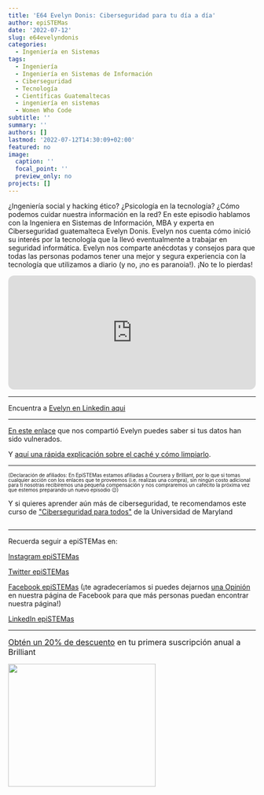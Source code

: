 ```yaml
---
title: 'E64 Evelyn Donis: Ciberseguridad para tu día a día'
author: epiSTEMas
date: '2022-07-12'
slug: e64evelyndonis
categories:
  - Ingeniería en Sistemas
tags:
  - Ingeniería
  - Ingeniería en Sistemas de Información
  - Ciberseguridad
  - Tecnología
  - Científicas Guatemaltecas
  - ingeniería en sistemas
  - Women Who Code
subtitle: ''
summary: ''
authors: []
lastmod: '2022-07-12T14:30:09+02:00'
featured: no
image:
  caption: ''
  focal_point: ''
  preview_only: no
projects: []
---
```


¿Ingeniería social y hacking ético? ¿Psicología en la tecnología? ¿Cómo podemos cuidar nuestra información en la red? En este episodio hablamos con la Ingeniera en Sistemas de Información, MBA y experta en Ciberseguridad guatemalteca Evelyn Donis. Evelyn nos cuenta cómo inició su interés por la tecnología que la llevó eventualmente a trabajar en seguridad informática. Evelyn nos comparte anécdotas y consejos para que todas las personas podamos tener una mejor y segura experiencia con la tecnología que utilizamos a diario (y no, ¡no es paranoia!). ¡No te lo pierdas!

<iframe style="border-radius:12px" src="https://open.spotify.com/embed/episode/5Pqopg6afMnCwjookk9ami?utm_source=generator&theme=0" width="100%" height="232" frameBorder="0" allowfullscreen="" allow="autoplay; clipboard-write; encrypted-media; fullscreen; picture-in-picture"></iframe>

- - - - -

Encuentra a [Evelyn en Linkedin aqui](https://www.linkedin.com/in/evelyn-donis-4784a0103)

- - - - -

[En este enlace](https://breach.estrategiayseguridad.com/) que nos compartió Evelyn puedes saber si tus datos han sido vulnerados.   



Y [aquí una rápida explicación sobre el caché y cómo limpiarlo](https://bit.ly/3auGsCa).  



- - - - -


<font size = 1.5> <p style = "line-height:1"> 
(Declaración de afiliados: En EpiSTEMas estamos afiliadas a Coursera y Brilliant, por lo que si tomas cualquier acción con los enlaces que te proveemos (i.e. realizas una compra), sin ningún costo adicional para tí nosotras recibiremos una pequeña compensación y nos compraremos un cafecito la próxima vez que estemos preparando un nuevo episodio 😉) 
</font> </p>



Y si quieres aprender aún más de ciberseguridad, te recomendamos este curso de ["Ciberseguridad para todos"](imp.i384100.net/XxAVe4) de la Universidad de Maryland

<center>
<a id="crse:QYOONkPJEeuVrwrlQzvd6w" href="https://imp.i384100.net/c/2994553/1242836/14726?prodsku=crse%3AQYOONkPJEeuVrwrlQzvd6w&u=https%3A%2F%2Fwww.coursera.org%2Flearn%2Fcybersecurity-for-everyone&intsrc=PUI2_9419" target="_top"><img src="https://d3njjcbhbojbot.cloudfront.net/api/utilities/v1/imageproxy/https://coursera-course-photos.s3.amazonaws.com/b5/c8eb7fee7f409dbd31ececb1d1a82e/MOOCs_Cybersecurity.png?auto=format,compress" border="0" alt=""/></a>

</center>

- - - - -

Recuerda seguir a epiSTEMas en:

[Instagram epiSTEMas](https://www.instagram.com/epistemas/)  

[Twitter epiSTEMas](https://twitter.com/epiSTEMas_Pod)

[Facebook epiSTEMas](https://www.facebook.com/epiSTEMasPod) (¡te agradeceríamos si puedes dejarnos [una Opinión](https://www.facebook.com/epiSTEMasPod/reviews/) en nuestra página de Facebook para que más personas puedan encontrar nuestra página!)

[LinkedIn epiSTEMas](https://www.linkedin.com/company/epistemas-podcast/)

- - - - -

<font size="3"> 

[Obtén un 20% de descuento](https://brilliant.sjv.io/c/2994553/1003358/12858?subId1=EpiSTEMas&u=http%3A%2F%2Fbrilliant.org%2Fimpactnetwork%2F) en tu primera suscripción anual a Brilliant </font>


<a href="https://brilliant.sjv.io/c/2994553/1003364/12858?subId1=epiSTEMas&u=http%3A%2F%2Fbrilliant.org%2Fimpactnetwork%2F%3Firclickid%3D%7Bclickid%7D%26utm_medium%3Daffiliates%26utm_campaign%3D%7Birpid%7D%26utm_source%3D%7Bmp_value1%7D%26utm_content%3D%7Btimestamp%7D_%7Biradtype%7D_%7Biradname%7D%26utm_term%3D%7Bmp_value2%7D" target="_top" id="1003364"><img src="//a.impactradius-go.com/display-ad/12858-1003364" border="0" alt="" width="300" height="250"/></a><img height="0" width="0" src="https://imp.pxf.io/i/2994553/1003364/12858?subId1=epiSTEMas" style="position:absolute;visibility:hidden;" border="1" />


